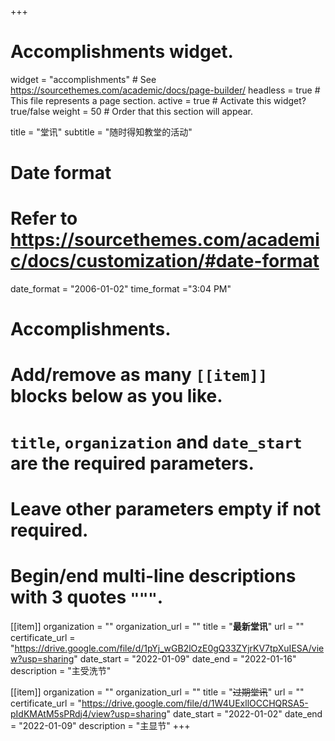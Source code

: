 +++
# Accomplishments widget.
widget = "accomplishments"  # See https://sourcethemes.com/academic/docs/page-builder/
headless = true  # This file represents a page section.
active = true  # Activate this widget? true/false
weight = 50  # Order that this section will appear.

title = "堂讯"
subtitle = "随时得知教堂的活动"

# Date format
#   Refer to https://sourcethemes.com/academic/docs/customization/#date-format
date_format = "2006-01-02"
time_format ="3:04 PM"

# Accomplishments.
#   Add/remove as many `[[item]]` blocks below as you like.
#   `title`, `organization` and `date_start` are the required parameters.
#   Leave other parameters empty if not required.
#   Begin/end multi-line descriptions with 3 quotes `"""`.

[[item]]
  organization = ""
  organization_url = ""
  title = "**最新堂讯**"
  url = ""
  certificate_url = "https://drive.google.com/file/d/1pYj_wGB2lOzE0gQ33ZYjrKV7tpXuIESA/view?usp=sharing"
  date_start = "2022-01-09"
  date_end = "2022-01-16"
  description = "主受洗节"

[[item]]
  organization = ""
  organization_url = ""
  title = "~~过期堂讯~~"
  url = ""
  certificate_url = "https://drive.google.com/file/d/1W4UExllOCCHQRSA5-pIdKMAtM5sPRdj4/view?usp=sharing"
  date_start = "2022-01-02"
  date_end = "2022-01-09"
  description = "主显节"
+++
